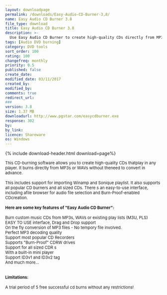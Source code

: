 ```yaml
---
layout: downloadpage
permalink: /downloads/Easy-Audio-CD-Burner-3,8/
name: Easy Audio CD Burner 3.8
file_type: download
title: Easy Audio CD Burner 3.8
description: >-
  Use Easy Audio CD Burner to create high-quality CDs directly from MP3s or WAVs
tags: [Audio DVD burning]
category: DVD tools
sort_order: 100
rating: 100
changefreq: monthly
priority: 0.5
published: false
create_date:
modified_date: 03/11/2017
created_by:
modified_by:
comments: true
redirect_url:
###
version: 3.8
size: 1.37 MB
downloadurl: http://www.pgstar.com/easycdburner.exe
response: 302
by:
by_link:
licence: Shareware
os: Windows
---
```


{% include download-header.html download=page%}

<p style="fix-download-text !important">
<p><font size="2">This CD-burning software allows you to create high-quality CDs thatplay in any player. It burns directly from MP3s or WAVs without theneed to convert in advance. <br />
<br />
This includes support for importing Winamp and Sonique playlist. It also supports all popular CD burners and all sized CDs. There s an easy-to-use interface, including afile browser for audio file selection and Burn-Proof-enabled CDcreation.<br />
<br />
<span><strong>Here are some key features of "Easy Audio CD Burner":</strong></span><br />
<br />
Burn custom music CDs from MP3s, WAVs or existing play lists (M3U, PLS)<br />
EASY TO USE interface, Drag and Drop support <br />
On the fly conversion of MP3 files - No tempory file involved.<br />
Perfect MP3 decoding quality <br />
Support most popular CD Recorders<br />
Supports "Burn-Proof" CDRW drives <br />
Support for all sized CDR s<br />
With a built-in mini player <br />
Support ID3v1 and ID3v2 tag <br />
And much more... <br />
<br />
<br />
<span><strong>Limitations:</strong></span><br />
<br />
A trial period of 5 free successful cd burns without any restrictions! <br />
</font></p></p>
